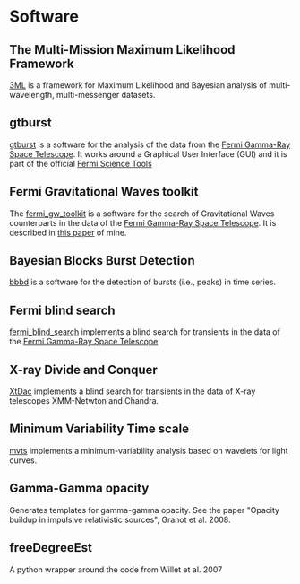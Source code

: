 # Software

## The Multi-Mission Maximum Likelihood Framework

[3ML](https://github.com/giacomov/3ML) is a framework for Maximum Likelihood and
Bayesian analysis of multi-wavelength, multi-messenger datasets.

## gtburst

[gtburst](https://github.com/giacomov/gtburst) is a software for the analysis of the data from the [Fermi Gamma-Ray Space Telescope](https://www.nasa.gov/content/fermi-gamma-ray-space-telescope).
It works around a Graphical User Interface (GUI) and it is part of the official
[Fermi Science Tools](https://fermi.gsfc.nasa.gov/ssc/data/analysis/software/)

## Fermi Gravitational Waves toolkit

The [fermi_gw_toolkit](https://github.com/giacomov/fermi_gw_toolkit) is a software for the search of Gravitational Waves counterparts in the data of the
[Fermi Gamma-Ray Space Telescope](https://www.nasa.gov/content/fermi-gamma-ray-space-telescope).
It is described in [this paper](http://iopscience.iop.org/article/10.3847/2041-8213/aa7262/meta) of mine.

## Bayesian Blocks Burst Detection

[bbbd](https://github.com/giacomov/bbbd) is a software for the detection of 
bursts (i.e., peaks) in time series.

## Fermi blind search

[fermi_blind_search](https://github.com/giacomov/fermi_blind_search) implements
a blind search for transients in the data of the [Fermi Gamma-Ray Space Telescope](https://www.nasa.gov/content/fermi-gamma-ray-space-telescope).

## X-ray Divide and Conquer

[XtDac](https://github.com/giacomov/XtDac) implements a blind search for transients
in the data of X-ray telescopes XMM-Netwton and Chandra.

## Minimum Variability Time scale

[mvts](https://github.com/giacomov/mvts) implements a minimum-variability analysis based on wavelets for light
curves.

## Gamma-Gamma opacity

Generates templates for gamma-gamma opacity. See the paper 
"Opacity buildup in impulsive relativistic sources", Granot et al. 2008.

## freeDegreeEst

A python wrapper around the code from Willet et al. 2007
